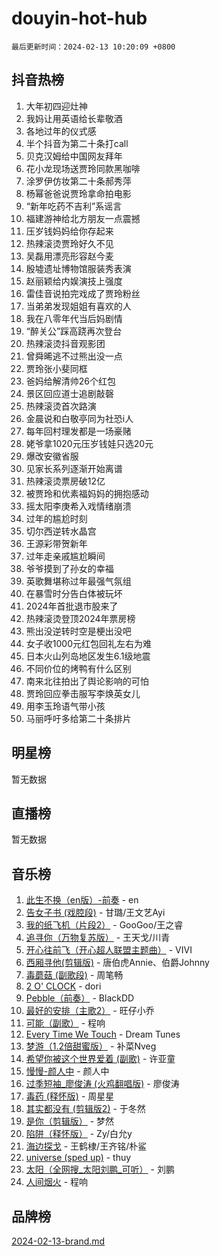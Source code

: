# douyin-hot-hub

`最后更新时间：2024-02-13 10:20:09 +0800`

## 抖音热榜

1. 大年初四迎灶神
1. 我妈让用英语给长辈敬酒
1. 各地过年的仪式感
1. 半个抖音为第二十条打call
1. 贝克汉姆给中国网友拜年
1. 花小龙现场送贾玲同款黑咖啡
1. 涂罗伊仿妆第二十条郝秀萍
1. 杨幂爸爸说贾玲拿命拍电影
1. “新年吃药不吉利”系谣言
1. 福建游神给北方朋友一点震撼
1. 压岁钱妈妈给你存起来
1. 热辣滚烫贾玲好久不见
1. 吴磊用漂亮形容赵今麦
1. 殷墟遗址博物馆服装秀表演
1. 赵丽颖给内娱演技上强度
1. 雷佳音说拍完戏成了贾玲粉丝
1. 当弟弟发现姐姐有喜欢的人
1. 我在八零年代当后妈剧情
1. “醉关公”踩高跷再次登台
1. 热辣滚烫抖音观影团
1. 曾舜晞逃不过熊出没一点
1. 贾玲张小斐同框
1. 爸妈给解清帅26个红包
1. 景区回应道士追剧敲磬
1. 热辣滚烫首次路演
1. 金晨说和白敬亭同为社恐i人
1. 每年回村理发都是一场豪赌
1. 姥爷拿1020元压岁钱娃只选20元
1. 爆改安徽省服
1. 见家长系列逐渐开始离谱
1. 热辣滚烫票房破12亿
1. 被贾玲和优素福妈妈的拥抱感动
1. 摇太阳李庚希入戏情绪崩溃
1. 过年的尴尬时刻
1. 切尔西逆转水晶宫
1. 王源彩带贺新年
1. 过年走亲戚尴尬瞬间
1. 爷爷摸到了孙女的幸福
1. 英歌舞堪称过年最强气氛组
1. 在暴雪时分告白体被玩坏
1. 2024年首批退市股来了
1. 热辣滚烫登顶2024年票房榜
1. 熊出没逆转时空是梗出没吧
1. 女子收1000元红包回礼左右为难
1. 日本火山列岛地区发生6.1级地震
1. 不同价位的烤鸭有什么区别
1. 南来北往拍出了舆论影响的可怕
1. 贾玲回应拳击服写李焕英女儿
1. 用李玉玲语气带小孩
1. 马丽呼吁多给第二十条排片

## 明星榜

暂无数据

## 直播榜

暂无数据

## 音乐榜

1. [此生不换（en版）-前奏](https://sf5-hl-cdn-tos.douyinstatic.com/obj/tos-cn-ve-2774/oMDvUGwhKrKYDEqXiMYEwxZqBWIJFA92CiLAO) - en
1. [告女子书 (戏腔段)](https://sf6-cdn-tos.douyinstatic.com/obj/tos-cn-ve-2774/osCCzFxWgstBDi92ZfBB4ht7gQENBmQMAl0eI6) - 甘璐/王文艺Ayi
1. [我的纸飞机（片段2）](https://sf6-cdn-tos.douyinstatic.com/obj/tos-cn-ve-2774/oM2ZrKcg2CD5AeRB2gkeXOFB1IxAGJdZPazYHf) - GooGoo/王之睿
1. [追寻你（万物复苏版）](https://sf6-cdn-tos.douyinstatic.com/obj/tos-cn-ve-2774/oYeAZJsbjIDit9APmBg8u6uDUQnHmoCf3gbo74) - 王天戈/川青
1. [开心往前飞（开心超人联盟主题曲）](https://sf5-hl-cdn-tos.douyinstatic.com/obj/tos-cn-ve-2774/9d8fb7c82cf1421fb93a9fe925275e0a) - VIVI
1. [西厢寻他(剪辑版)](https://sf5-hl-cdn-tos.douyinstatic.com/obj/tos-cn-ve-2774/oUsAVfAQKlRNxEv5qxvIB8o5qmIWUcXbzJKJhw) - 唐伯虎Annie、伯爵Johnny
1. [毒蘑菇 (副歌段)](https://sf3-cdn-tos.douyinstatic.com/obj/tos-cn-ve-2774/ocDEUsfdLjxnlFXtfogBCiQCEqYB7QZgZ8VViM) - 周笔畅
1. [2 O' CLOCK](https://sf3-cdn-tos.douyinstatic.com/obj/tos-cn-ve-2774/oIUBICeqlYQHTigCBOnCMlwBZJkgiBjt1oDfbg) - dori
1. [Pebble（前奏）](https://sf5-hl-cdn-tos.douyinstatic.com/obj/tos-cn-ve-2774/5e6913036e674b34b92df6abd1361f00) - BlackDD
1. [最好的安排（主歌2）](https://sf3-cdn-tos.douyinstatic.com/obj/tos-cn-ve-2774/oMMZX1DuHpMwgoDztBmZswgQnbCeeANZxBHkFY) - 旺仔小乔
1. [可能（副歌）](https://sf5-hl-cdn-tos.douyinstatic.com/obj/tos-cn-ve-2774/cde1731888894259b333569393c2fb51) - 程响
1. [Every Time We Touch](https://sf3-cdn-tos.douyinstatic.com/obj/tos-cn-ve-2774/ogN6lUKQeBBfEVhIOMikG1CcJjugxk1tztZyhP) - Dream Tunes
1. [梦游（1.2倍甜蜜版）](https://sf5-hl-cdn-tos.douyinstatic.com/obj/tos-cn-ve-2774/o4gyAUm8hwufoEABmwVIiQtHsFuGzAEEWtNMzo) - 补菜Nveg
1. [希望你被这个世界爱着 (副歌)](https://sf5-hl-cdn-tos.douyinstatic.com/obj/tos-cn-ve-2774/oUHCmWQfZlE3QQBKBeD8rCFLpJzPgCpImhsxMt) - 许亚童
1. [慢慢-颜人中](https://sf5-hl-cdn-tos.douyinstatic.com/obj/tos-cn-ve-2774/ocjHNfBXdBxQNC8ZGAeoLMFTUgtBg8bkExunDC) - 颜人中
1. [过季短袖_廖俊涛 (火鸡翻唱版)](https://sf6-cdn-tos.douyinstatic.com/obj/tos-cn-ve-2774/ogQVJl0tRBKxQgZji7YClFEBrVDeHpPTWfCZbQ) - 廖俊涛
1. [毒药 (释怀版)](https://sf6-cdn-tos.douyinstatic.com/obj/tos-cn-ve-2774/oYILMEAzspdZBIzy4frJNB8ZHPHWAhiwowd4Ad) - 周星星
1. [其实都没有 (剪辑版2)](https://sf5-hl-cdn-tos.douyinstatic.com/obj/tos-cn-ve-2774/oEBNQenHZtBhxYjGgUDQk0BCHTigQafgFlbQ7k) - 于冬然
1. [是你（剪辑版）](https://sf3-cdn-tos.douyinstatic.com/obj/tos-cn-ve-2774/46019dae783c4c969944217fe1cfafc4) - 梦然
1. [陷阱（释怀版）](https://sf5-hl-cdn-tos.douyinstatic.com/obj/tos-cn-ve-2774/oE8C21LeZrzKLDFfQYgMzx4GAIHageG5IzayY7) - Zy/白允y
1. [海边探戈](https://sf6-cdn-tos.douyinstatic.com/obj/tos-cn-ve-2774/os9gE0VQCGqt6VQkZDyBBYvfSDY0QFe3vVmubn) - 王鹤棣/王齐铭/朴鲨
1. [universe (sped up)](https://sf5-hl-cdn-tos.douyinstatic.com/obj/tos-cn-ve-2774/oIQnurQLDCsdYeegkM4CKuVb23MZBXtX6QB8bv) - thuy
1. [太阳（全网搜_太阳刘鹏_可听）](https://sf6-cdn-tos.douyinstatic.com/obj/tos-cn-ve-2774/ogWbyIQnlBFImVbeDocRdCIYtBHlbJXgfZMvgz) - 刘鹏
1. [人间烟火](https://sf3-cdn-tos.douyinstatic.com/obj/tos-cn-ve-2774/947983139f35446684610238bba8e7a9) - 程响

## 品牌榜

[2024-02-13-brand.md](2024-02-13-brand.md)
